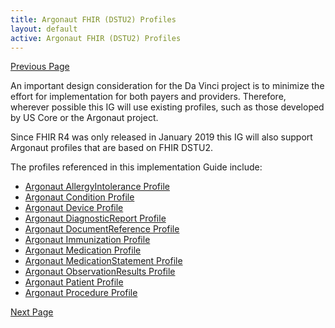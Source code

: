 ```yaml
---
title: Argonaut FHIR (DSTU2) Profiles
layout: default
active: Argonaut FHIR (DSTU2) Profiles
---
```


[Previous Page](US_Core_STU3_(FHIR_R4)_Profiles.html)

An important design consideration for the Da Vinci project is to minimize the effort for implementation for both payers and providers. Therefore, wherever possible this IG will use existing profiles, such as those developed by US Core or the Argonaut project. 

Since FHIR R4 was only released in January 2019 this IG will also support Argonaut profiles that are based on FHIR DSTU2.

The profiles referenced in this implementation Guide include:
* [Argonaut AllergyIntolerance Profile](http://www.fhir.org/guides/argonaut/r2/StructureDefinition-argo-allergyintolerance.html)
* [Argonaut Condition Profile](http://www.fhir.org/guides/argonaut/r2/StructureDefinition-argo-condition.html)
* [Argonaut Device Profile](http://www.fhir.org/guides/argonaut/r2/StructureDefinition-argo-device.html)
* [Argonaut DiagnosticReport Profile](http://www.fhir.org/guides/argonaut/r2/StructureDefinition-argo-diagnosticreport.html)
* [Argonaut DocumentReference Profile](http://www.fhir.org/guides/argonaut/r2/StructureDefinition-argo-documentreference.html)
* [Argonaut Immunization Profile](http://www.fhir.org/guides/argonaut/r2/StructureDefinition-argo-immunization.html)
* [Argonaut Medication Profile](http://www.fhir.org/guides/argonaut/r2/StructureDefinition-argo-medication.html)
* [Argonaut MedicationStatement Profile](http://www.fhir.org/guides/argonaut/r2/StructureDefinition-argo-medicationstatement.html)
* [Argonaut ObservationResults Profile](http://www.fhir.org/guides/argonaut/r2/StructureDefinition-argo-observationresults.html)
* [Argonaut Patient Profile](http://www.fhir.org/guides/argonaut/r2/StructureDefinition-argo-patient.html)
* [Argonaut Procedure Profile](http://www.fhir.org/guides/argonaut/r2/StructureDefinition-argo-procedure.html)

[Next Page](Information_Exchange_Interactions_and_Specifications.html)
